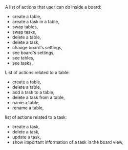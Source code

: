 A list of actions that user can do inside a board:
- create a table,
- create a task in a table,
- swap tables,
- swap tasks,
- delete a table,
- delete a task,
- change board's settings,
- see board's settings,
- see tables,
- see tasks,

List of actions related to a table:
- create a table,
- delete a table,
- add a task to a table,
- delete a task from a table,
- name a table,
- rename a table,

list of actions related to a task:
- create a task,
- delete a task,
- update a task,
- show important information of a task in the board view,
